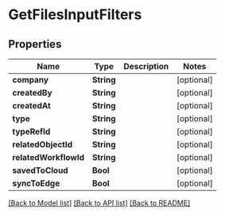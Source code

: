 # GetFilesInputFilters

## Properties
Name | Type | Description | Notes
------------ | ------------- | ------------- | -------------
**company** | **String** |  | [optional] 
**createdBy** | **String** |  | [optional] 
**createdAt** | **String** |  | [optional] 
**type** | **String** |  | [optional] 
**typeRefId** | **String** |  | [optional] 
**relatedObjectId** | **String** |  | [optional] 
**relatedWorkflowId** | **String** |  | [optional] 
**savedToCloud** | **Bool** |  | [optional] 
**syncToEdge** | **Bool** |  | [optional] 

[[Back to Model list]](../README.md#documentation-for-models) [[Back to API list]](../README.md#documentation-for-api-endpoints) [[Back to README]](../README.md)


